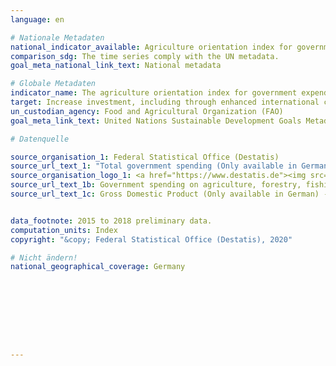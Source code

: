 ```yaml
---
language: en

# Nationale Metadaten
national_indicator_available: Agriculture orientation index for government expenditures
comparison_sdg: The time series comply with the UN metadata.
goal_meta_national_link_text: National metadata

# Globale Metadaten
indicator_name: The agriculture orientation index for government expenditures
target: Increase investment, including through enhanced international cooperation, in rural infrastructure, agricultural research and extension services, technology development and plant and livestock gene banks in order to enhance agricultural productive capacity in developing countries, in particular least developed countries
un_custodian_agency: Food and Agricultural Organization (FAO)
goal_meta_link_text: United Nations Sustainable Development Goals Metadata

# Datenquelle

source_organisation_1: Federal Statistical Office (Destatis)
source_url_text_1: "Total government spending (Only available in German)"
source_organisation_logo_1: <a href="https://www.destatis.de"><img src="https://g205sdgs.github.io/sdg-indicators/public/LogosEn/destatis.png" alt="Logo Destatis" /></a>
source_url_text_1b: Government spending on agriculture, forestry, fishing and hunting (Only available in German)
source_url_text_1c: Gross Domestic Product (Only available in German) - subject-matter series 8, series 1.4


data_footnote: 2015 to 2018 preliminary data.
computation_units: Index
copyright: "&copy; Federal Statistical Office (Destatis), 2020"

# Nicht ändern!
national_geographical_coverage: Germany









---
```

